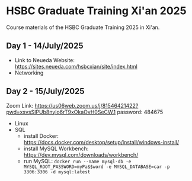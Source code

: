 # HSBC Graduate Training Xi'an 2025
Course materials of the HSBC Graduate Training 2025 in Xi'an.

## Day 1 - 14/July/2025
- Link to Neueda Website: https://sites.neueda.com/hsbcxian/site/index.html
- Networking

## Day 2 - 15/July/2025
Zoom Link: https://us06web.zoom.us/j/81546421422?pwd=xsvsSIPUb8nylo6rT9xOkaOvH0SeCW.1
password: 484675


- Linux
- SQL
  - install Docker: https://docs.docker.com/desktop/setup/install/windows-install/
  - install MySQL Workbench: https://dev.mysql.com/downloads/workbench/
  - run MySQL: `docker run --name mysql-db -e MYSQL_ROOT_PASSWORD=myPa$$word -e MYSQL_DATABASE=car -p 3306:3306 -d mysql:latest`

